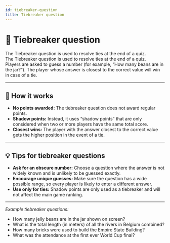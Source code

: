```yaml
---
id: tiebreaker-question
title: Tiebreaker question
---
```


# 🏁 Tiebreaker question

The Tiebreaker question is used to resolve ties at the end of a quiz.\
The Tiebreaker question is used to resolve ties at the end of a quiz.\
Players are asked to guess a number (for example, “How many beans are in the jar?”). The player whose answer is closest to the correct value will win in case of a tie.

---

## 📝 How it works

- **No points awarded:** The tiebreaker question does not award regular points.
- **Shadow points:** Instead, it uses “shadow points” that are only considered when two or more players have the same total score.
- **Closest wins:** The player with the answer closest to the correct value gets the higher position in the event of a tie.

---

## 💡 Tips for tiebreaker questions

- **Ask for an obscure number:** Choose a question where the answer is not widely known and is unlikely to be guessed exactly.
- **Encourage unique guesses:** Make sure the question has a wide possible range, so every player is likely to enter a different answer.
- **Use only for ties:** Shadow points are only used as a tiebreaker and will not affect the main game ranking.

---

_Example tiebreaker questions:_

- How many jelly beans are in the jar shown on screen?
- What is the total length (in meters) of all the rivers in Belgium combined?
- How many bricks were used to build the Empire State Building?
- What was the attendance at the first ever World Cup final?

